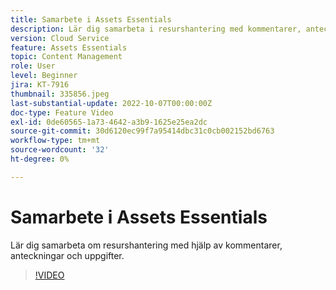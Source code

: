```yaml
---
title: Samarbete i Assets Essentials
description: Lär dig samarbeta i resurshantering med kommentarer, anteckningar och uppgifter.
version: Cloud Service
feature: Assets Essentials
topic: Content Management
role: User
level: Beginner
jira: KT-7916
thumbnail: 335856.jpeg
last-substantial-update: 2022-10-07T00:00:00Z
doc-type: Feature Video
exl-id: 0de60565-1a73-4642-a3b9-1625e25ea2dc
source-git-commit: 30d6120ec99f7a95414dbc31c0cb002152bd6763
workflow-type: tm+mt
source-wordcount: '32'
ht-degree: 0%

---
```


# Samarbete i Assets Essentials

Lär dig samarbeta om resurshantering med hjälp av kommentarer, anteckningar och uppgifter.

>[!VIDEO](https://video.tv.adobe.com/v/335856?quality=12&learn=on)
